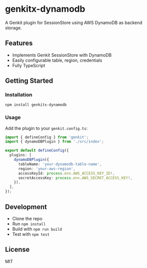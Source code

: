 # genkitx-dynamodb

A Genkit plugin for SessionStore using AWS DynamoDB as backend storage.

## Features

- Implements Genkit SessionStore with DynamoDB
- Easily configurable table, region, credentials
- Fully TypeScript

## Getting Started

### Installation

```sh
npm install genkitx-dynamodb
```

### Usage

Add the plugin to your `genkit.config.ts`:

```typescript
import { defineConfig } from 'genkit';
import { dynamoDBPlugin } from './src/index';

export default defineConfig({
  plugins: [
    dynamoDBPlugin({
      tableName: 'your-dynamodb-table-name',
      region: 'your-aws-region',
      accessKeyId: process.env.AWS_ACCESS_KEY_ID!,
      secretAccessKey: process.env.AWS_SECRET_ACCESS_KEY!,
    }),
  ],
});
```

## Development

- Clone the repo
- Run `npm install`
- Build with `npm run build`
- Test with `npm test`

## License

MIT